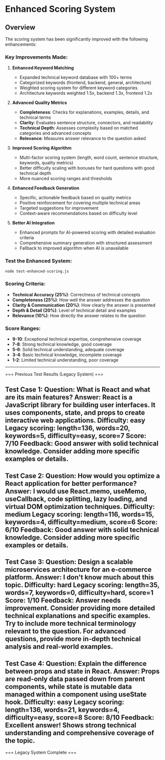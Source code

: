 # Enhanced Scoring System

## Overview
The scoring system has been significantly improved with the following enhancements:

### Key Improvements Made:

1. **Enhanced Keyword Matching**
   - Expanded technical keyword database with 100+ terms
   - Categorized keywords (frontend, backend, general, architecture)
   - Weighted scoring system for different keyword categories
   - Architecture keywords weighted 1.5x, backend 1.3x, frontend 1.2x

2. **Advanced Quality Metrics**
   - **Completeness**: Checks for explanations, examples, details, and technical terms
   - **Clarity**: Evaluates sentence structure, connectors, and readability
   - **Technical Depth**: Assesses complexity based on matched categories and advanced concepts
   - **Relevance**: Measures answer relevance to the question asked

3. **Improved Scoring Algorithm**
   - Multi-factor scoring system (length, word count, sentence structure, keywords, quality metrics)
   - Better difficulty scaling with bonuses for hard questions with good technical depth
   - More nuanced scoring ranges and thresholds

4. **Enhanced Feedback Generation**
   - Specific, actionable feedback based on quality metrics
   - Positive reinforcement for covering multiple technical areas
   - Targeted suggestions for improvement
   - Context-aware recommendations based on difficulty level

5. **Better AI Integration**
   - Enhanced prompts for AI-powered scoring with detailed evaluation criteria
   - Comprehensive summary generation with structured assessment
   - Fallback to improved algorithm when AI is unavailable

### Test the Enhanced System:
```bash
node test-enhanced-scoring.js
```

### Scoring Criteria:
- **Technical Accuracy (25%)**: Correctness of technical concepts
- **Completeness (25%)**: How well the answer addresses the question
- **Clarity & Communication (20%)**: How clearly the answer is presented
- **Depth & Detail (20%)**: Level of technical detail and examples
- **Relevance (10%)**: How directly the answer relates to the question

### Score Ranges:
- **9-10**: Exceptional technical expertise, comprehensive coverage
- **7-8**: Strong technical knowledge, good coverage
- **5-6**: Solid technical understanding, adequate coverage
- **3-4**: Basic technical knowledge, incomplete coverage
- **1-2**: Limited technical understanding, poor coverage

---

=== Previous Test Results (Legacy System) ===

Test Case 1:
Question: What is React and what are its main features?
Answer: React is a JavaScript library for building user interfaces. It uses components, state, and props to create interactive web applications.
Difficulty: easy
Legacy scoring: length=136, words=20, keywords=5, difficulty=easy, score=7
Score: 7/10
Feedback: Good answer with solid technical knowledge. Consider adding more specific examples or details.
---

Test Case 2:
Question: How would you optimize a React application for better performance?
Answer: I would use React.memo, useMemo, useCallback, code splitting, lazy loading, and virtual DOM optimization techniques.
Difficulty: medium
Legacy scoring: length=116, words=15, keywords=4, difficulty=medium, score=6
Score: 6/10
Feedback: Good answer with solid technical knowledge. Consider adding more specific examples or details.
---

Test Case 3:
Question: Design a scalable microservices architecture for an e-commerce platform.
Answer: I don't know much about this topic.
Difficulty: hard
Legacy scoring: length=35, words=7, keywords=0, difficulty=hard, score=1
Score: 1/10
Feedback: Answer needs improvement. Consider providing more detailed technical explanations and specific examples. Try to include more technical terminology relevant to the question. For advanced questions, provide more in-depth technical analysis and real-world examples.
---

Test Case 4:
Question: Explain the difference between props and state in React.
Answer: Props are read-only data passed down from parent components, while state is mutable data managed within a component using useState hook.
Difficulty: easy
Legacy scoring: length=136, words=21, keywords=4, difficulty=easy, score=8
Score: 8/10
Feedback: Excellent answer! Shows strong technical understanding and comprehensive coverage of the topic.
---

=== Legacy System Complete ===